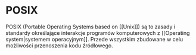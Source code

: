 
# POSIX
POSIX (Portable Operating Systems based on [[Unix]]) są to zasady i standardy określające interakcje programów komputerowych z [[Operating system|systemem operacyjnym]]. Przede wszystkim zbudowane w celu możliwości przenoszenia kodu źródłowego.
